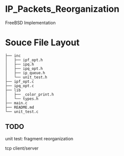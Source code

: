 # IP_Packets_Reorganization
FreeBSD Implementation

# Souce File Layout

``` 
├── inc
│   ├── ipf_opt.h
│   ├── ipq.h
│   ├── ipq_opt.h
│   ├── ip_queue.h
│   └── unit_test.h
├── ipf_opt.c
├── ipq_opt.c
├── lib
│   ├── _color_print.h
│   └── types.h
├── main.c
├── README.md
└── unit_test.c

```


## TODO

unit test: fragment reorganization

tcp client/server


